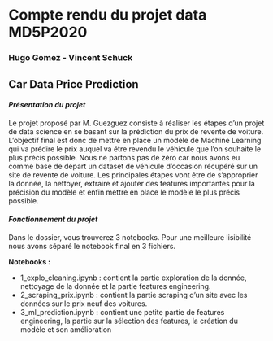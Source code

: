 # Compte rendu du projet data MD5P2020
### Hugo Gomez - Vincent Schuck
## Car Data Price Prediction

#### ***Présentation du projet***
Le projet proposé par M. Guezguez consiste à réaliser les étapes d’un projet de data science en se basant sur la prédiction du prix de revente de voiture.
L’objectif final est donc de mettre en place un modèle de Machine Learning qui va prédire le prix auquel va être revendu le véhicule que l’on souhaite le plus précis possible.
Nous ne partons pas de zéro car nous avons eu comme base de départ un dataset de véhicule d’occasion récupéré sur un site de revente de voiture.
Les principales étapes vont être de s’approprier la donnée, la nettoyer, extraire et ajouter des features importantes pour la précision du modèle et enfin mettre en place le modèle le plus précis possible.

#### ***Fonctionnement du projet***
Dans le dossier, vous trouverez 3 notebooks. Pour une meilleure lisibilité nous avons séparé le notebook final en 3 fichiers.

**Notebooks :**
- 1_explo_cleaning.ipynb : contient la partie exploration de la donnée, nettoyage de la donnée et la partie features engineering.
- 2_scraping_prix.ipynb : contient la partie scraping d’un site avec les données sur le prix neuf des voitures.
- 3_ml_prediction.ipynb : contient une petite partie de features engineering, la partie sur la sélection des features, la création du modèle et son amélioration
